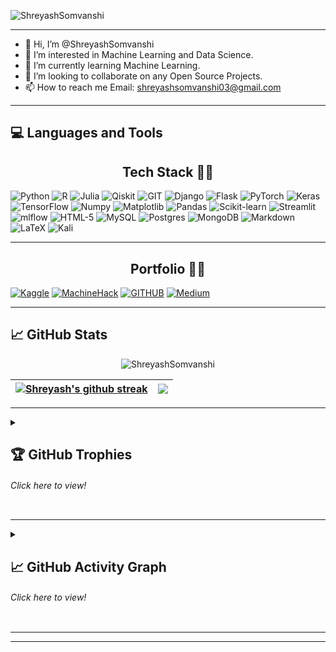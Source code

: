<p align="left"> <img src="https://komarev.com/ghpvc/?username=ShreyashSomvanshi&label=Profile%20views&color=0e75b6&style=flat" alt="ShreyashSomvanshi" /> </p>

---

- 👋 Hi, I’m @ShreyashSomvanshi
- 👀 I’m interested in Machine Learning and Data Science.
- 🌱 I’m currently learning Machine Learning.
- 💞️ I’m looking to collaborate on any Open Source Projects.
- 📫 How to reach me Email: shreyashsomvanshi03@gmail.com

---

## 💻 Languages and Tools

<h2 align="center">Tech Stack 👩‍💻</h2>

<p align="center">
  
  ![Python](https://img.shields.io/badge/python-3670A0?style=for-the-badge&logo=python&logoColor=ffdd54)
  ![R](https://img.shields.io/badge/r-%23276DC3.svg?style=for-the-badge&logo=r&logoColor=white)
  ![Julia](https://img.shields.io/badge/-Julia-9558B2?style=for-the-badge&logo=julia&logoColor=white)
  ![Qiskit](https://img.shields.io/badge/Qiskit-%236929C4.svg?style=for-the-badge&logo=Qiskit&logoColor=white)
  ![GIT](https://img.shields.io/badge/git-%23F05033.svg?style=for-the-badge&logo=git&logoColor=white)
  ![Django](https://img.shields.io/badge/django-092E20.svg?&style=for-the-badge&logo=django&logoColor=white)
  ![Flask](https://img.shields.io/badge/flask-FFFFFF.svg?&style=for-the-badge&logo=flask&logoColor=black)
  ![PyTorch](https://img.shields.io/badge/PyTorch-%23EE4C2C.svg?style=for-the-badge&logo=PyTorch&logoColor=white)
  ![Keras](https://img.shields.io/badge/Keras-%23D00000.svg?style=for-the-badge&logo=Keras&logoColor=white)
  ![TensorFlow](https://img.shields.io/badge/TensorFlow-%23FF6F00.svg?style=for-the-badge&logo=TensorFlow&logoColor=white)
  ![Numpy](https://img.shields.io/badge/numpy-%23013243.svg?style=for-the-badge&logo=numpy&logoColor=white)
  ![Matplotlib](https://img.shields.io/badge/Matplotlib-738678.svg?style=for-the-badge&logo=matplotlib&logoColor=black)
  ![Pandas](https://img.shields.io/badge/pandas-%23150458.svg?style=for-the-badge&logo=pandas&logoColor=white)
  ![Scikit-learn](https://img.shields.io/badge/scikit--learn-%23F7931E.svg?style=for-the-badge&logo=scikit-learn&logoColor=white) 
  ![Streamlit](https://img.shields.io/badge/Streamlit-%23D00000.svg?style=for-the-badge&logo=Streamlit&logoColor=white)
  ![mlflow](https://img.shields.io/badge/mlflow-%23d9ead3.svg?style=for-the-badge&logo=mlflow&logoColor=blue)
  ![HTML-5](https://img.shields.io/badge/html5-%23E34F26.svg?style=for-the-badge&logo=html5&logoColor=white)
  ![MySQL](https://img.shields.io/badge/mysql-%23018280.svg?style=for-the-badge&logo=mysql&logoColor=white)
  ![Postgres](https://img.shields.io/badge/postgres-%23316192.svg?style=for-the-badge&logo=postgresql&logoColor=white)
  ![MongoDB](https://img.shields.io/badge/MongoDB-%234ea94b.svg?style=for-the-badge&logo=mongodb&logoColor=white)
  ![Markdown](https://img.shields.io/badge/markdown-%23000000.svg?style=for-the-badge&logo=markdown&logoColor=white)
  ![LaTeX](https://img.shields.io/badge/latex-%23008080.svg?style=for-the-badge&logo=latex&logoColor=white)
  ![Kali](https://img.shields.io/badge/Kali-268BEE?style=for-the-badge&logo=kalilinux&logoColor=white)
  
</p>     

---
<h2 align="center">Portfolio 👩‍💻</h2>

<p align="center">
  
  [![Kaggle](https://img.shields.io/badge/Kaggle-035a7d?style=for-the-badge&logo=kaggle&logoColor=white&link=https://github.com/ShreyashSomvanshi)](https://www.kaggle.com/shreyashsomvanshi)
  [![MachineHack](https://img.shields.io/badge/Machinehack-bfafb2?style=for-the-badge&logo=machinehack&logoColor=white)](https://machinehack.com/user/63e66c416018ef32de78c4d0)
  [![GITHUB](https://img.shields.io/badge/github-4d5d53.svg?style=for-the-badge&logo=github&logoColor=white&link=https://github.com/ShreyashSomvanshi)](https://github.com/ShreyashSomvanshi)
  [![Medium](https://img.shields.io/badge/Medium-000000?style=for-the-badge&logo=medium&logoColor=white)](https://medium.com/@Shreyash_Somvanshi)
  
</p>



<!-- <p align="left">
<a href="https://www.python.org" target="_blank"> <img src="https://raw.githubusercontent.com/devicons/devicon/master/icons/python/python-original.svg" alt="python" width="40" height="40"/> </a>  <a href="https://www.mongodb.com/" target="_blank"> <img src="https://raw.githubusercontent.com/devicons/devicon/master/icons/mongodb/mongodb-original-wordmark.svg" alt="mongodb" width="40" height="40"/> </a> <a href="https://www.mysql.com/" target="_blank"> <img src="https://raw.githubusercontent.com/devicons/devicon/master/icons/mysql/mysql-original-wordmark.svg" alt="mysql" width="40" height="40"/> </a> <a href="https://postman.com" target="_blank"> <img src="https://www.vectorlogo.zone/logos/getpostman/getpostman-icon.svg" alt="postman" width="40" height="40"/> </a> </p>
 -->
 
---

## 📈 GitHub Stats


<p align="center"><img src="https://github-readme-stats.vercel.app/api?username=ShreyashSomvanshi&show_icons=true&theme=midnight-purple&border_radius=30&count_private=true" alt="ShreyashSomvanshi" /></p>


| <a href="https://github.com/ShreyashSomvanshi/github-readme-stats"><img align="center" src="https://github-readme-streak-stats.herokuapp.com?user=ShreyashSomvanshi&theme=midnight-purple&border_radius=30&date_format=j%20M%5B%20Y%5D)" alt="Shreyash's github streak" /></a> | <a href="https://github.com/ShreyashSomvanshi/github-readme-stats"><img align="center" src="https://github-readme-stats.vercel.app/api/top-langs/?username=ShreyashSomvanshi&layout=compact&show_icons=true&theme=midnight-purple&border_radius=30"/></a> |
| ------------- | ------------- |




---

<details>
  <summary> <h2> 🏆 GitHub Trophies </h2> <h6><i> Click here to view! </i></h6> </summary>

<img src="https://github-profile-trophy.vercel.app/?username=ShreyashSomvanshi&theme=algolia&no-frame=true&no-bg=true&row=1&column=7" width="100%" alt="Trophy" align="middle"  />
</details>


---

  

<details>
<summary> <h2> 📈 GitHub Activity Graph </h2> <h6><i> Click here to view! </i></h6> </summary>
  

[![ShreyashSomvanshi's Github Activity Graph](https://github-readme-activity-graph.cyclic.app/graph?username=ShreyashSomvanshi&custom_title=ShreyashSomvanshi's%20GitHub%20Activity%20Graph&bg_color=000000&color=0079fa&line=a600f9&point=0079fa&area=true&hide_border=true)](https://github.com/ShreyashSomvanshi/github-readme-activity-graph)

<!-- </details> -->
  
  
---

<p align="center"> 
  <img src="https://profile-counter.glitch.me/ShreyashSomvanshi/count.svg" />
</p>

</details>


---
<!-- 
### Let's Connect!

[![Linkedin Badge](https://img.shields.io/badge/-Kishan%20Lal-blue?style=flat-circle&logo=Linkedin&logoColor=white&link=https://www.linkedin.com/in/kishan0725/)](https://www.linkedin.com/in/kishan0725/)
 
[![Instagram Badge](https://img.shields.io/badge/-@kishan__07__25-e02c73?style=flat-circle&labelColor=e02c73&logo=Instagram&logoColor=white&link=https://www.instagram.com/kishan_07_25)](https://www.instagram.com/kishan_07_25)
 
[![Twitter Badge](https://img.shields.io/badge/-@kishan0725-1ca0f1?style=flat-circle&labelColor=1ca0f1&logo=twitter&logoColor=white&link=https://twitter.com/kishan0725)](https://twitter.com/kishan0725) 

[![Quora Badge](https://img.shields.io/badge/-@Kishan--175-b92b27?style=flat-circle&labelColor=b92b27&logo=quora&logoColor=white&link=https://www.quora.com/profile/Kishan-175)](https://www.quora.com/profile/Kishan-175) 

[![GitHub Badge](https://img.shields.io/badge/-@kishan0725-24292e?style=flat-circle&labelColor=24292e&logo=github&logoColor=white&link=https://github.com/kishan0725)](https://github.com/kishan0725) 

[![Gmail Badge](https://img.shields.io/badge/-@kishanlal0725-d54b3d?style=flat-circle&labelColor=d54b3d&logo=gmail&logoColor=white&link=mailto:kishan0725@gmail.com)](mailto:kishan0725@gmail.com) 

[![StackOverflow Badge](https://img.shields.io/badge/-kishan--lal-f48225?style=flat-circle&labelColor=f48225&logo=stackoverflow&logoColor=white&link=https://stackoverflow.com/users/10150468/kishan-lal)](https://stackoverflow.com/users/10150468/kishan-lal) 

[![YouTube Badge](https://img.shields.io/badge/-Kishan%20Lal-f00?style=flat-circle&labelColor=f00&logo=youtube&logoColor=white&link=https://www.youtube.com/channel/UCbJ1G7ueeRGSFj0dNVYDNAg)](https://www.youtube.com/channel/UCbJ1G7ueeRGSFj0dNVYDNAg) -->

---
<!---
ShreyashSomvanshi/ShreyashSomvanshi is a ✨ special ✨ repository because its `README.md` (this file) appears on your GitHub profile.
You can click the Preview link to take a look at your changes.
--->
